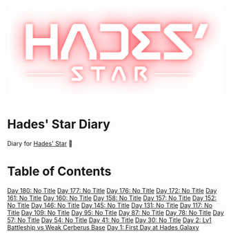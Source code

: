 <div align='center'>
  <img src='./assets/hades_logo.png' alt='logo'>
</div>

# Hades' Star Diary
Diary for [Hades' Star](https://store.steampowered.com/app/755800) :dizzy:

# Table of Contents
[Day 180: No Title](./articles/20201225.md)
[Day 177: No Title](./articles/20201222.md)
[Day 176: No Title](./articles/20201221.md)
[Day 172: No Title](./articles/20201217.md)
[Day 161: No Title](./articles/20201206.md)
[Day 160: No Title](./articles/20201205.md)
[Day 158: No Title](./articles/20201203.md)
[Day 157: No Title](./articles/20201202.md)
[Day 152: No Title](./articles/20201127.md)
[Day 146: No Title](./articles/20201121.md)
[Day 145: No Title](./articles/20201120.md)
[Day 131: No Title](./articles/20201106.md)
[Day 117: No Title](./articles/20201023.md)
[Day 109: No Title](./articles/20201015.md)
[Day 95: No Title](./articles/20201001.md)
[Day 87: No Title](./articles/20200923.md)
[Day 78: No Title](./articles/20200914.md)
[Day 57: No Title](./articles/20200824.md)
[Day 54: No Title](./articles/20200821.md)
[Day 41: No Title](./articles/20200808.md)
[Day 30: No Title](./articles/20200728.md)
[Day 2: Lv1 Battleship vs Weak Cerberus Base](./articles/20200630_Lv1_Battleship_vs_Weak_Cerberus_Base.md)
[Day 1: First Day at Hades Galaxy](./articles/20200629_First_Day_at_Hades_Galaxy.md)

